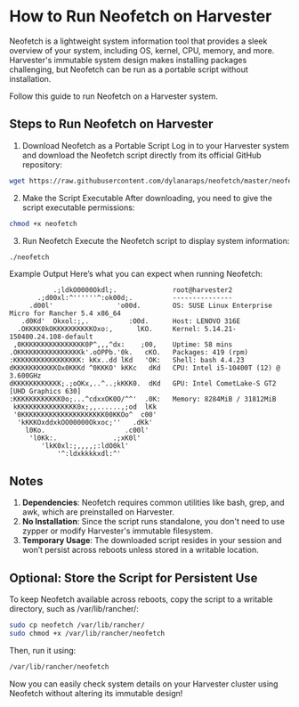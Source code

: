 # How to Run Neofetch on Harvester
Neofetch is a lightweight system information tool that provides a sleek overview of your system, including OS, kernel, CPU, memory, and more. Harvester's immutable system design makes installing packages challenging, but Neofetch can be run as a portable script without installation.

Follow this guide to run Neofetch on a Harvester system.

## Steps to Run Neofetch on Harvester
1. Download Neofetch as a Portable Script
Log in to your Harvester system and download the Neofetch script directly from its official GitHub repository:

```bash
wget https://raw.githubusercontent.com/dylanaraps/neofetch/master/neofetch
```
2. Make the Script Executable
After downloading, you need to give the script executable permissions:

```bash
chmod +x neofetch
```

3. Run Neofetch
Execute the Neofetch script to display system information:

```bash
./neofetch
```

Example Output
Here’s what you can expect when running Neofetch:

```
           .;ldkO0000Okdl;.              root@harvester2 
       .;d00xl:^''''''^:ok00d;.          --------------- 
     .d00l'                'o00d.        OS: SUSE Linux Enterprise Micro for Rancher 5.4 x86_64 
   .d0Kd'  Okxol:;,.          :O0d.      Host: LENOVO 316E 
  .OKKKK0kOKKKKKKKKKKOxo:,      lKO.     Kernel: 5.14.21-150400.24.108-default 
 ,0KKKKKKKKKKKKKKKK0P^,,,^dx:    ;00,    Uptime: 58 mins 
.OKKKKKKKKKKKKKKKKk'.oOPPb.'0k.   cKO.   Packages: 419 (rpm) 
:KKKKKKKKKKKKKKKKK: kKx..dd lKd   'OK:   Shell: bash 4.4.23 
dKKKKKKKKKKKOx0KKKd ^0KKKO' kKKc   dKd   CPU: Intel i5-10400T (12) @ 3.600GHz 
dKKKKKKKKKKKK;.;oOKx,..^..;kKKK0.  dKd   GPU: Intel CometLake-S GT2 [UHD Graphics 630] 
:KKKKKKKKKKKK0o;...^cdxxOK0O/^^'  .0K:   Memory: 8284MiB / 31812MiB 
 kKKKKKKKKKKKKKKK0x;,,......,;od  lKk
 '0KKKKKKKKKKKKKKKKKKKKK00KKOo^  c00'                            
  'kKKKOxddxkOO00000Okxoc;''   .dKk'                             
    l0Ko.                    .c00l'
     'l0Kk:.              .;xK0l'
        'lkK0xl:;,,,,;:ldO0kl'
            '^:ldxkkkkxdl:^'
```
## Notes
1. **Dependencies**: Neofetch requires common utilities like bash, grep, and awk, which are preinstalled on Harvester.
2. **No Installation**: Since the script runs standalone, you don't need to use zypper or modify Harvester's immutable filesystem.
3. **Temporary Usage**: The downloaded script resides in your session and won’t persist across reboots unless stored in a writable location.

## Optional: Store the Script for Persistent Use
To keep Neofetch available across reboots, copy the script to a writable directory, such as /var/lib/rancher/:

```bash
sudo cp neofetch /var/lib/rancher/
sudo chmod +x /var/lib/rancher/neofetch
```

Then, run it using:

```bash
/var/lib/rancher/neofetch
```

Now you can easily check system details on your Harvester cluster using Neofetch without altering its immutable design!
